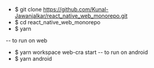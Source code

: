 - $ git clone https://github.com/Kunal-Jawanjalkar/react_native_web_monorepo.git
- $ cd react_native_web_monorepo
- $ yarn

-- to run on web
- $ yarn workspace web-cra start
-- to run on android
- $ yarn android

